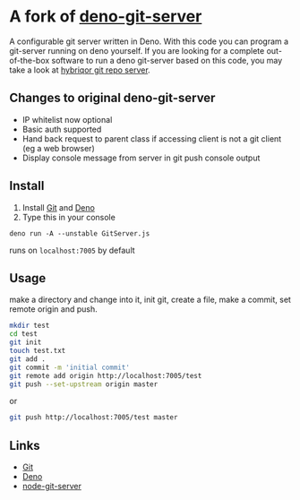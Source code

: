 # A fork of [deno-git-server](https://github.com/taisukef/deno-git-server)

A configurable git server written in Deno. With this code you can program a git-server running on deno yourself.
If you are looking for a complete out-of-the-box software to run a deno git-server based on this code, you may take a look at [hybriqor git repo server](https://hybriqor.worldapi.org/distributions/git-repo-server).

## Changes to original deno-git-server

* IP whitelist now optional
* Basic auth supported
* Hand back request to parent class if accessing client is not a git client (eg a web browser)
* Display console message from server in git push console output

## Install

1. Install [Git](https://github.com/git/git) and [Deno](https://deno.land)
2. Type this in your console
```
deno run -A --unstable GitServer.js
```
runs on `localhost:7005` by default

## Usage

make a directory and change into it, init git, create a file, make a commit, set remote origin and push.
```bash
mkdir test
cd test
git init
touch test.txt
git add .
git commit -m 'initial commit'
git remote add origin http://localhost:7005/test
git push --set-upstream origin master
```
or
```bash
git push http://localhost:7005/test master
```

## Links
- [Git](https://github.com/git/git)
- [Deno](https://github.com/denoland)
- [node-git-server](https://www.npmjs.com/package/node-git-server)

